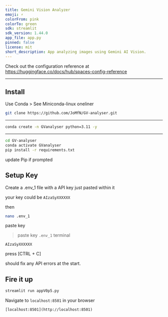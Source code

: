 ```yaml
---
title: Gemini Vision Analyzer
emoji: ⚡
colorFrom: pink
colorTo: green
sdk: streamlit
sdk_version: 1.44.0
app_file: app.py
pinned: false
license: mit
short_description: App analyzing images using Gemini AI Vision.
---
```


Check out the configuration reference at https://huggingface.co/docs/hub/spaces-config-reference


---


## Install

Use Conda > See Miniconda-linux oneliner

```bash
git clone https://github.com/JoMfN/GV-analyser.git
```

--- 

```bash
conda create -n GVanalyser python=3.11 -y
```

---


```bash
cd GV-analyser
conda activate GVanalyser
pip install -r requirements.txt
```

update Pip if prompted

## Setup Key

Create a .env_1 file with a API key just pasted within it 

your key could be `AIzaSyXXXXXX`

then 

```bash
nano .env_1
```

paste key

> paste key `.env_1` terminal

```
AIzaSyXXXXXX
```

press [CTRL + C]

should fix any API errors at the start.

## Fire it up

```bash
streamlit run appV0p5.py
```

Navigate to `localhost:8501` in your browser

```browser
[localhost:8501](http://localhost:8501)
```

